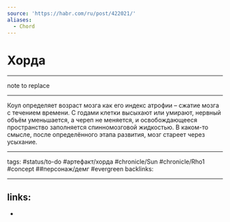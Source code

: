 ```yaml
---
source: 'https://habr.com/ru/post/422021/'
aliases:
  - Chord
---
```


# Хорда

--------------------------------------------------------------------------------

note to replace

--------------------------------------------------------------------------------

Коул определяет возраст мозга как его индекс атрофии – сжатие мозга с течением времени. С годами клетки высыхают или умирают, нервный объём уменьшается, а череп не меняется, и освобождающееся пространство заполняется спинномозговой жидкостью. В каком-то смысле, после определённого этапа развития, мозг стареет через усыхание.

--------------------------------------------------------------------------------

tags: #status/to-do #артефакт/хорда #chronicle/Sun #chronicle/Rho1 #concept ##персонаж/демг #evergreen backlinks:

--------------------------------------------------------------------------------

## links:

-
